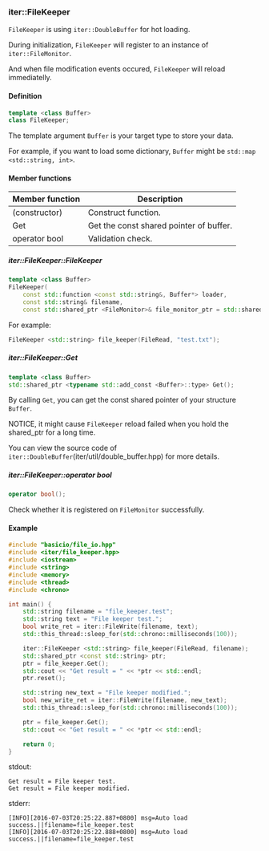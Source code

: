 ### iter::FileKeeper ###

```FileKeeper``` is using ```iter::DoubleBuffer``` for hot loading.

During initialization, ```FileKeeper``` will register to an instance of  ```iter::FileMonitor```. 

And when file modification events occured, ```FileKeeper``` will reload immediatelly.

#### Definition ####
```cpp
template <class Buffer>
class FileKeeper;
```
The template argument ```Buffer``` is your target type to store your data. 

For example, if you want to load some dictionary, ```Buffer``` might be ```std::map <std::string, int>```.

#### Member functions ####
| Member function | Description |
| ------ | ------ |
| (constructor) | Construct function. |
| Get | Get the const shared pointer of buffer. |
| operator bool | Validation check. |

##### iter::FileKeeper::FileKeeper #####
```cpp
template <class Buffer>
FileKeeper(
    const std::function <const std::string&, Buffer*> loader,
    const std::string& filename,
    const std::shared_ptr <FileMonitor>& file_monitor_ptr = std::shared_ptr <FileMonitor> ());
```

For example:
```cpp
FileKeeper <std::string> file_keeper(FileRead, "test.txt");
```

##### iter::FileKeeper::Get #####
```cpp
template <class Buffer>
std::shared_ptr <typename std::add_const <Buffer>::type> Get();
```
By calling ```Get```, you can get the const shared pointer of your structure ```Buffer```.

NOTICE, it might cause ```FileKeeper``` reload failed when you hold the shared_ptr for a long time.

You can view the source code of ```iter::DoubleBuffer```(iter/util/double_buffer.hpp) for more details.

##### iter::FileKeeper::operator bool #####
```cpp
operator bool();
```
Check whether it is registered on ```FileMonitor``` successfully.

#### Example ####
```cpp
#include "basicio/file_io.hpp"
#include <iter/file_keeper.hpp>
#include <iostream>
#include <string>
#include <memory>
#include <thread>
#include <chrono>

int main() {
    std::string filename = "file_keeper.test";
    std::string text = "File keeper test.";
    bool write_ret = iter::FileWrite(filename, text);
    std::this_thread::sleep_for(std::chrono::milliseconds(100));

    iter::FileKeeper <std::string> file_keeper(FileRead, filename);
    std::shared_ptr <const std::string> ptr;
    ptr = file_keeper.Get();
    std::cout << "Get result = " << *ptr << std::endl;
    ptr.reset();

    std::string new_text = "File keeper modified.";
    bool new_write_ret = iter::FileWrite(filename, new_text);
    std::this_thread::sleep_for(std::chrono::milliseconds(100));

    ptr = file_keeper.Get();
    std::cout << "Get result = " << *ptr << std::endl;

    return 0;
}
```
stdout:
```
Get result = File keeper test.
Get result = File keeper modified.
```

stderr:
```
[INFO][2016-07-03T20:25:22.887+0800] msg=Auto load success.||filename=file_keeper.test
[INFO][2016-07-03T20:25:22.888+0800] msg=Auto load success.||filename=file_keeper.test
```
